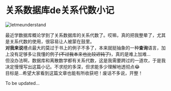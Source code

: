 # 关系数据库de关系代数小记

![letmeunderstand](https://user-images.githubusercontent.com/12976469/135962688-354c64b4-61fa-4813-b794-eb67625340ac.jpg)  

最近学数据库概论学到了关系数据库的关系代数了。哎嘛，真的把我整晕了，尤其是关系代数的使用，很容易让人被蒙在鼓里。  
**对我来说**槽点最大的莫过于书上的例子不多了，本来就挺抽象的一种**查询**语言，加上没有足够多让我懂的例子<del>(不过我本来也比较迟钝了)</del>，真的是难上加难...  
但没办法啊，数据库和离散数学都有关系代数，这是我需要跨过的一道坎，于是我决定慢慢写出这篇小记。不求挖的多深，但求能多少理解地透彻点😂  
目标是...希望大家看到这篇文章也能有所收获吧！废话不多说，开整！  

To be updated...
